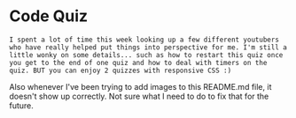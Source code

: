 # Code Quiz


    I spent a lot of time this week looking up a few different youtubers who have really helped put things into perspective for me. I'm still a little wonky on some details... such as how to restart this quiz once you get to the end of one quiz and how to deal with timers on the quiz. BUT you can enjoy 2 quizzes with responsive CSS :)

Also whenever I've been trying to add images to this README.md file, it doesn't show up correctly. Not sure what I need to do to fix that for the future. 
